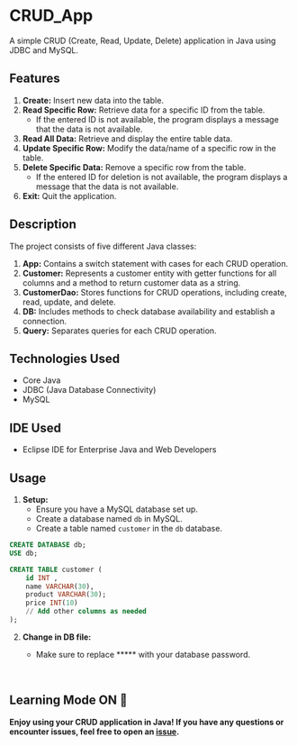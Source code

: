 # CRUD_App


A simple CRUD (Create, Read, Update, Delete) application in Java using JDBC and MySQL.

## Features

1. **Create:** Insert new data into the table.
2. **Read Specific Row:** Retrieve data for a specific ID from the table.
   - If the entered ID is not available, the program displays a message that the data is not available.
3. **Read All Data:** Retrieve and display the entire table data.
4. **Update Specific Row:** Modify the data/name of a specific row in the table.
5. **Delete Specific Data:** Remove a specific row from the table.
   - If the entered ID for deletion is not available, the program displays a message that the data is not available.
6. **Exit:** Quit the application.

## Description

The project consists of five different Java classes:

1. **App:** Contains a switch statement with cases for each CRUD operation.
2. **Customer:** Represents a customer entity with getter functions for all columns and a method to return customer data as a string.
3. **CustomerDao:** Stores functions for CRUD operations, including create, read, update, and delete.
4. **DB:** Includes methods to check database availability and establish a connection.
5. **Query:** Separates queries for each CRUD operation.

## Technologies Used

- Core Java
- JDBC (Java Database Connectivity)
- MySQL

## IDE Used

- Eclipse IDE for Enterprise Java and Web Developers

## Usage

1. **Setup:**
   - Ensure you have a MySQL database set up.
   - Create a database named `db` in MySQL.
   - Create a table named `customer` in the `db` database.

  ```sql
  CREATE DATABASE db;
  USE db;
  ```

  
   ```sql
   CREATE TABLE customer (
       id INT ,
       name VARCHAR(30),
       product VARCHAR(30);
       price INT(10)
       // Add other columns as needed
   );
  ```
2. **Change in DB file:**
   - Make sure to replace ***** with your database password.

     <br>

## Learning Mode ON 💛

**Enjoy using your CRUD application in Java! If you have any questions or encounter issues, feel free to open an [issue](https://github.com/Janvi426/CRUD_App/issues).**

